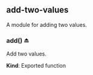 <a name="module_add-two-values"></a>

## add-two-values
A module for adding two values.

<a name="exp_module_add-two-values--add"></a>

### add() ⏏
Add two values.

**Kind**: Exported function  
